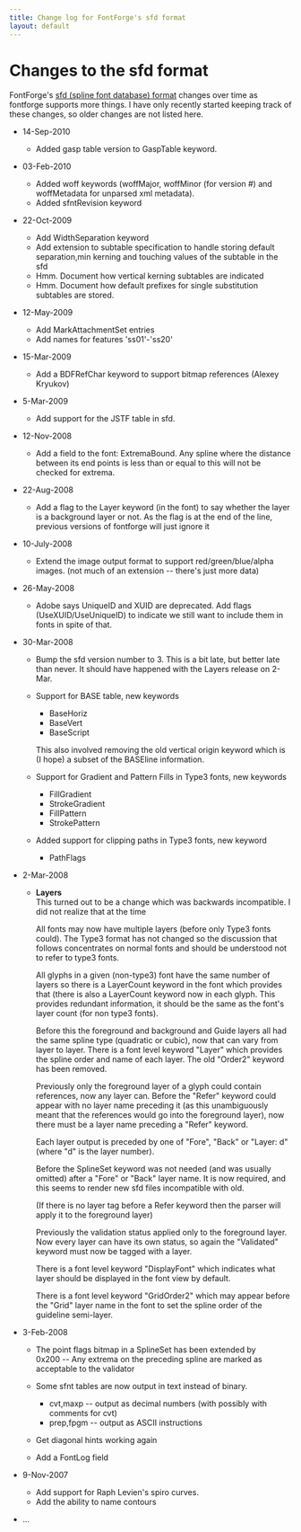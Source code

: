 ```yaml
---
title: Change log for FontForge's sfd format
layout: default
---
```



Changes to the sfd format
=========================

FontForge's [sfd (spline font database) format](sfdformat.html) changes
over time as fontforge supports more things. I have only recently
started keeping track of these changes, so older changes are not listed
here.

-   14-Sep-2010
    -   Added gasp table version to GaspTable keyword.

-   03-Feb-2010
    -   Added woff keywords (woffMajor, woffMinor (for version \#) and
        woffMetadata for unparsed xml metadata).
    -   Added sfntRevision keyword

-   22-Oct-2009
    -   Add WidthSeparation keyword
    -   Add extension to subtable specification to handle storing
        default separation,min kerning and touching values of the
        subtable in the sfd
    -   Hmm. Document how vertical kerning subtables are indicated
    -   Hmm. Document how default prefixes for single substitution
        subtables are stored.

-   12-May-2009
    -   Add MarkAttachmentSet entries
    -   Add names for features 'ss01'-'ss20'

-   15-Mar-2009
    -   Add a BDFRefChar keyword to support bitmap references (Alexey
        Kryukov)

-   5-Mar-2009
    -   Add support for the JSTF table in sfd.

-   12-Nov-2008
    -   Add a field to the font: ExtremaBound. Any spline where the
        distance between its end points is less than or equal to this
        will not be checked for extrema.

-   22-Aug-2008
    -   Add a flag to the Layer keyword (in the font) to say whether the
        layer is a background layer or not. As the flag is at the end of
        the line, previous versions of fontforge will just ignore it

-   10-July-2008
    -   Extend the image output format to support red/green/blue/alpha
        images. (not much of an extension -- there's just more data)

-   26-May-2008
    -   Adobe says UniqueID and XUID are deprecated. Add flags
        (UseXUID/UseUniqueID) to indicate we still want to include them
        in fonts in spite of that.

-   30-Mar-2008
    -   Bump the sfd version number to 3. This is a bit late, but better
        late than never. It should have happened with the Layers release
        on 2-Mar.
    -   Support for BASE table, new keywords
        -   BaseHoriz
        -   BaseVert
        -   BaseScript

        This also involved removing the old vertical origin keyword
        which is (I hope) a subset of the BASEline information.
    -   Support for Gradient and Pattern Fills in Type3 fonts, new
        keywords
        -   FillGradient
        -   StrokeGradient
        -   FillPattern
        -   StrokePattern

    -   Added support for clipping paths in Type3 fonts, new keyword
        -   PathFlags

-   2-Mar-2008
    -   **Layers**\
         This turned out to be a change which was backwards
        incompatible. I did not realize that at the time

        All fonts may now have multiple layers (before only Type3 fonts
        could). The Type3 format has not changed so the discussion that
        follows concentrates on normal fonts and should be understood
        not to refer to type3 fonts.

        All glyphs in a given (non-type3) font have the same number of
        layers so there is a LayerCount keyword in the font which
        provides that (there is also a LayerCount keyword now in each
        glyph. This provides redundant information, it should be the
        same as the font's layer count (for non type3 fonts).

        Before this the foreground and background and Guide layers all
        had the same spline type (quadratic or cubic), now that can vary
        from layer to layer. There is a font level keyword "Layer" which
        provides the spline order and name of each layer. The old
        "Order2" keyword has been removed.

        Previously only the foreground layer of a glyph could contain
        references, now any layer can. Before the "Refer" keyword could
        appear with no layer name preceding it (as this unambiguously
        meant that the references would go into the foreground layer),
        now there must be a layer name preceding a "Refer" keyword.

        Each layer output is preceded by one of "Fore", "Back" or
        "Layer: d" (where "d" is the layer number).

        Before the SplineSet keyword was not needed (and was usually
        omitted) after a "Fore" or "Back" layer name. It is now
        required, and this seems to render new sfd files incompatible
        with old.

        (If there is no layer tag before a Refer keyword then the parser
        will apply it to the foreground layer)

        Previously the validation status applied only to the foreground
        layer. Now every layer can have its own status, so again the
        "Validated" keyword must now be tagged with a layer.

        There is a font level keyword "DisplayFont" which indicates what
        layer should be displayed in the font view by default.

        There is a font level keyword "GridOrder2" which may appear
        before the "Grid" layer name in the font to set the spline order
        of the guideline semi-layer.

-   3-Feb-2008
    -   The point flags bitmap in a SplineSet has been extended by\
         0x200 -- Any extrema on the preceding spline are marked as
        acceptable to the validator
    -   Some sfnt tables are now output in text instead of binary.
        -   cvt,maxp -- output as decimal numbers (with possibly with
            comments for cvt)
        -   prep,fpgm -- output as ASCII instructions

    -   Get diagonal hints working again
    -   Add a FontLog field

-   9-Nov-2007
    -   Add support for Raph Levien's spiro curves.
    -   Add the ability to name contours

-   ...

